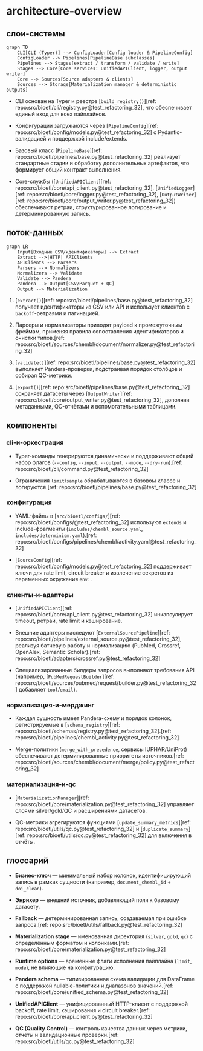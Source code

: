 # architecture-overview

## слои-системы

```mermaid
graph TD
    CLI[CLI (Typer)] --> ConfigLoader[Config loader & PipelineConfig]
    ConfigLoader --> Pipelines[PipelineBase subclasses]
    Pipelines --> Stages[extract / transform / validate / write]
    Stages --> Core[Core services: UnifiedAPIClient, logger, output writer]
    Core --> Sources[Source adapters & clients]
    Sources --> Storage[Materialization manager & deterministic outputs]
```

- CLI основан на Typer и реестре [`build_registry()`][ref: repo:src/bioetl/cli/registry.py@test_refactoring_32], что обеспечивает единый вход для всех пайплайнов.

- Конфигурации загружаются через [`PipelineConfig`][ref: repo:src/bioetl/config/models.py@test_refactoring_32] с Pydantic-валидацией и поддержкой include/extends.

- Базовый класс [`PipelineBase`][ref: repo:src/bioetl/pipelines/base.py@test_refactoring_32] реализует стандартные стадии и обработку дополнительных артефактов, что формирует общий контракт выполнения.

- Core-службы ([`UnifiedAPIClient`][ref: repo:src/bioetl/core/api_client.py@test_refactoring_32], [`UnifiedLogger`][ref: repo:src/bioetl/core/logger.py@test_refactoring_32], [`OutputWriter`][ref: repo:src/bioetl/core/output_writer.py@test_refactoring_32]) обеспечивают ретраи, структурированное логирование и детерминированную запись.

## поток-данных

```mermaid
graph LR
    Input[Входные CSV/идентификаторы] --> Extract
    Extract -->|HTTP| APIClients
    APIClients --> Parsers
    Parsers --> Normalizers
    Normalizers --> Validate
    Validate --> Pandera
    Pandera --> Output[CSV/Parquet + QC]
    Output --> Materialization
```

1. [`extract()`][ref: repo:src/bioetl/pipelines/base.py@test_refactoring_32] получает идентификаторы из CSV или API и использует клиентов с `backoff`-ретраями и пагинацией.

2. Парсеры и нормализаторы приводят payload к промежуточным фреймам, применяя правила сопоставления идентификаторов и очистки типов.[ref: repo:src/bioetl/sources/chembl/document/normalizer.py@test_refactoring_32]

3. [`validate()`][ref: repo:src/bioetl/pipelines/base.py@test_refactoring_32] выполняет Pandera-проверки, подстраивая порядок столбцов и собирая QC-метрики.

4. [`export()`][ref: repo:src/bioetl/pipelines/base.py@test_refactoring_32] сохраняет датасеты через [`OutputWriter`][ref: repo:src/bioetl/core/output_writer.py@test_refactoring_32], дополняя метаданными, QC-отчётами и вспомогательными таблицами.

## компоненты

### cli-и-оркестрация

- Typer-команды генерируются динамически и поддерживают общий набор флагов (`--config`, `--input`, `--output`, `--mode`, `--dry-run`).[ref: repo:src/bioetl/cli/command.py@test_refactoring_32]

- Ограничения `limit`/`sample` обрабатываются в базовом классе и логируются.[ref: repo:src/bioetl/pipelines/base.py@test_refactoring_32]

### конфигурация

- YAML-файлы в [`src/bioetl/configs/`][ref: repo:src/bioetl/configs/@test_refactoring_32] используют `extends` и include-фрагменты (`includes/chembl_source.yaml`, `includes/determinism.yaml`).[ref: repo:src/bioetl/configs/pipelines/chembl/activity.yaml@test_refactoring_32]

- [`SourceConfig`][ref: repo:src/bioetl/config/models.py@test_refactoring_32] поддерживает ключи для rate limit, circuit breaker и извлечение секретов из переменных окружения `env:`.

### клиенты-и-адаптеры

- [`UnifiedAPIClient`][ref: repo:src/bioetl/core/api_client.py@test_refactoring_32] инкапсулирует timeout, ретраи, rate limit и кэширование.

- Внешние адаптеры наследуют [`ExternalSourcePipeline`][ref: repo:src/bioetl/pipelines/external_source.py@test_refactoring_32], реализуя батчевую работу и нормализацию (PubMed, Crossref, OpenAlex, Semantic Scholar).[ref: repo:src/bioetl/adapters/crossref.py@test_refactoring_32]

- Специализированные билдеры запросов выполняют требования API (например, [`PubMedRequestBuilder`][ref: repo:src/bioetl/sources/pubmed/request/builder.py@test_refactoring_32] добавляет `tool`/`email`).

### нормализация-и-мерджинг

- Каждая сущность имеет Pandera-схему и порядок колонок, регистрируемые в [`schema_registry`][ref: repo:src/bioetl/schemas/registry.py@test_refactoring_32].[ref: repo:src/bioetl/pipelines/chembl_activity.py@test_refactoring_32]

- Merge-политики (`merge_with_precedence`, сервисы IUPHAR/UniProt) обеспечивают детерминированные приоритеты источников.[ref: repo:src/bioetl/sources/chembl/document/merge/policy.py@test_refactoring_32]

### материализация-и-qc

- [`MaterializationManager`][ref: repo:src/bioetl/core/materialization.py@test_refactoring_32] управляет слоями silver/gold/QC и расширениями датасетов.

- QC-метрики агрегируются функциями [`update_summary_metrics`][ref: repo:src/bioetl/utils/qc.py@test_refactoring_32] и [`duplicate_summary`][ref: repo:src/bioetl/utils/qc.py@test_refactoring_32] для включения в отчёты.

## глоссарий

- **Бизнес-ключ** — минимальный набор колонок, идентифицирующий запись в рамках сущности (например, `document_chembl_id` + `doi_clean`).

- **Энрихер** — внешний источник, добавляющий поля к базовому датасету.

- **Fallback** — детерминированная запись, создаваемая при ошибке запроса.[ref: repo:src/bioetl/utils/fallback.py@test_refactoring_32]

- **Materialization stage** — именованная директория (`silver`, `gold`, `qc`) с определённым форматом и колонками.[ref: repo:src/bioetl/core/materialization.py@test_refactoring_32]

- **Runtime options** — временные флаги исполнения пайплайна (`limit`, `mode`), не влияющие на конфигурацию.

- **Pandera schema** — типизированная схема валидации для DataFrame с поддержкой nullable-политики и диапазонов значений.[ref: repo:src/bioetl/core/unified_schema.py@test_refactoring_32]

- **UnifiedAPIClient** — унифицированный HTTP-клиент с поддержкой backoff, rate limit, кэширования и circuit breaker.[ref: repo:src/bioetl/core/api_client.py@test_refactoring_32]

- **QC (Quality Control)** — контроль качества данных через метрики, отчёты и валидационные проверки.[ref: repo:src/bioetl/utils/qc.py@test_refactoring_32]

